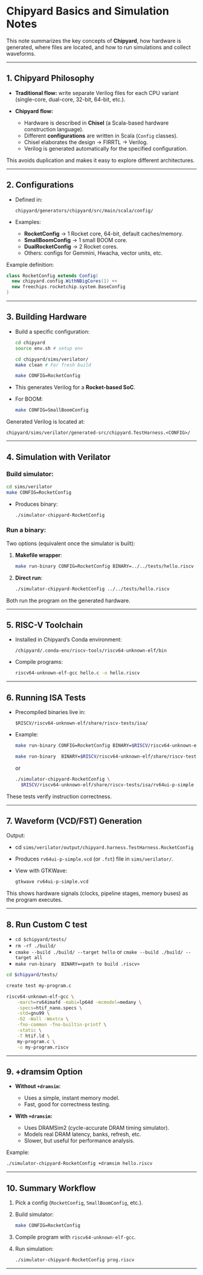 # Chipyard Basics and Simulation Notes

This note summarizes the key concepts of **Chipyard**, how hardware is generated, where files are located, and how to run simulations and collect waveforms.

---

## 1. Chipyard Philosophy

* **Traditional flow:** write separate Verilog files for each CPU variant (single-core, dual-core, 32-bit, 64-bit, etc.).
* **Chipyard flow:**

  * Hardware is described in **Chisel** (a Scala-based hardware construction language).
  * Different **configurations** are written in Scala (`Config` classes).
  * Chisel elaborates the design → FIRRTL → Verilog.
  * Verilog is generated automatically for the specified configuration.

This avoids duplication and makes it easy to explore different architectures.

---

## 2. Configurations

* Defined in:

  ```
  chipyard/generators/chipyard/src/main/scala/config/
  ```
* Examples:

  * **RocketConfig** → 1 Rocket core, 64-bit, default caches/memory.
  * **SmallBoomConfig** → 1 small BOOM core.
  * **DualRocketConfig** → 2 Rocket cores.
  * Others: configs for Gemmini, Hwacha, vector units, etc.

Example definition:

```scala
class RocketConfig extends Config(
  new chipyard.config.WithNBigCores(1) ++
  new freechips.rocketchip.system.BaseConfig
)
```

---

## 3. Building Hardware

* Build a specific configuration:

  ```bash
  cd chipyard
  source env.sh # setup env 

  cd chipyard/sims/verilator/
  make clean # For fresh build
  
  make CONFIG=RocketConfig
  ```
* This generates Verilog for a **Rocket-based SoC**.
* For BOOM:

  ```bash
  make CONFIG=SmallBoomConfig
  ```

Generated Verilog is located at:

```
chipyard/sims/verilator/generated-src/chipyard.TestHarness.<CONFIG>/
```

---

## 4. Simulation with Verilator

### Build simulator:

```bash
cd sims/verilator
make CONFIG=RocketConfig
```

* Produces binary:

  ```
  ./simulator-chipyard-RocketConfig
  ```

### Run a binary:

Two options (equivalent once the simulator is built):

1. **Makefile wrapper**:

   ```bash
   make run-binary CONFIG=RocketConfig BINARY=../../tests/hello.riscv
   ```

2. **Direct run**:

   ```bash
   ./simulator-chipyard-RocketConfig ../../tests/hello.riscv
   ```

Both run the program on the generated hardware.

---

## 5. RISC-V Toolchain

* Installed in Chipyard’s Conda environment:

  ```
  /chipyard/.conda-env/riscv-tools/riscv64-unknown-elf/bin
  ```
* Compile programs:

  ```bash
  riscv64-unknown-elf-gcc hello.c -o hello.riscv
  ```

---

## 6. Running ISA Tests

* Precompiled binaries live in:

  ```
  $RISCV/riscv64-unknown-elf/share/riscv-tests/isa/
  ```
* Example:

  ```bash
  make run-binary CONFIG=RocketConfig BINARY=$RISCV/riscv64-unknown-elf/share/riscv-tests/isa/rv64ui-p-simple

  make run-binary  BINARY=$RISCV/riscv64-unknown-elf/share/riscv-tests/isa/rv64ui-p-simple # When config is already done
  ```

  or

  ```bash
  ./simulator-chipyard-RocketConfig \
    $RISCV/riscv64-unknown-elf/share/riscv-tests/isa/rv64ui-p-simple
  ```

These tests verify instruction correctness.

---

## 7. Waveform (VCD/FST) Generation


Output:
   * cd `sims/verilator/output/chipyard.harness.TestHarness.RocketConfig`
   * Produces `rv64ui-p-simple.vcd` (or `.fst`) file in `sims/verilator/`.
   * View with GTKWave:

     ```bash
     gtkwave rv64ui-p-simple.vcd
     ```

This shows hardware signals (clocks, pipeline stages, memory buses) as the program executes.

---

## 8. Run Custom C test

* `cd $chipyard/tests/`
* `rm -rf ./build/`
* `cmake --build ./build/ --target hello` or `cmake --build ./build/ --target all`
* `make run-binary  BINARY=<path to build .riscv>`

```bash
cd $chipyard/tests/

create test my-program.c

riscv64-unknown-elf-gcc \
    -march=rv64imafd -mabi=lp64d -mcmodel=medany \
    -specs=htif_nano.specs \
    -std=gnu99 \
    -O2 -Wall -Wextra \
    -fno-common -fno-builtin-printf \
    -static \
    -T htif.ld \
    my-program.c \
    -o my-program.riscv
```

---

## 9. +dramsim Option

* **Without `+dramsim`:**

  * Uses a simple, instant memory model.
  * Fast, good for correctness testing.

* **With `+dramsim`:**

  * Uses DRAMSim2 (cycle-accurate DRAM timing simulator).
  * Models real DRAM latency, banks, refresh, etc.
  * Slower, but useful for performance analysis.

Example:

```bash
./simulator-chipyard-RocketConfig +dramsim hello.riscv
```

---

## 10. Summary Workflow

1. Pick a config (`RocketConfig`, `SmallBoomConfig`, etc.).
2. Build simulator:

   ```bash
   make CONFIG=RocketConfig
   ```
3. Compile program with `riscv64-unknown-elf-gcc`.
4. Run simulation:

   ```bash
   ./simulator-chipyard-RocketConfig prog.riscv
   ```


---
